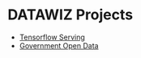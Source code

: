 # DATAWIZ Projects

* [Tensorflow Serving](tensorflow_serving)
* [Government Open Data](government_open_data)